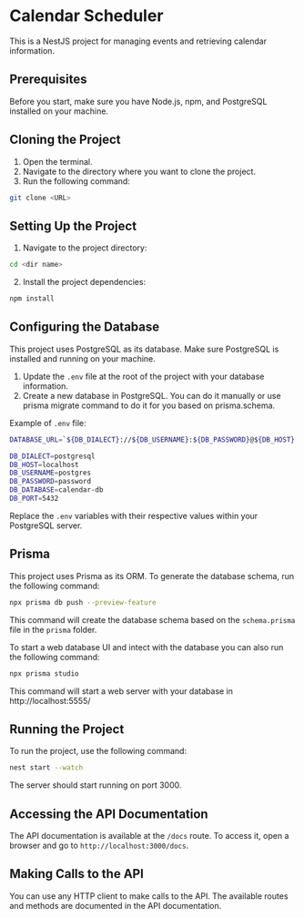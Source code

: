 # Calendar Scheduler

This is a NestJS project for managing events and retrieving calendar information.

## Prerequisites

Before you start, make sure you have Node.js, npm, and PostgreSQL installed on your machine.

## Cloning the Project

1. Open the terminal.
2. Navigate to the directory where you want to clone the project.
3. Run the following command:

```bash
git clone <URL>
```

## Setting Up the Project

1. Navigate to the project directory:


```bash
cd <dir name>
```


2. Install the project dependencies:


```bash
npm install
```
## Configuring the Database

This project uses PostgreSQL as its database. Make sure PostgreSQL is installed and running on your machine.

1. Update the `.env` file at the root of the project with your database information.
2. Create a new database in PostgreSQL. You can do it manually or use prisma migrate command to do it for you based on prisma.schema.


Example of `.env` file:

```bash
DATABASE_URL=`${DB_DIALECT}://${DB_USERNAME}:${DB_PASSWORD}@${DB_HOST}:${DB_PORT}/${DB_DATABASE}`

DB_DIALECT=postgresql
DB_HOST=localhost
DB_USERNAME=postgres
DB_PASSWORD=password
DB_DATABASE=calendar-db
DB_PORT=5432
```

Replace the `.env` variables with their respective values within your PostgreSQL server.

## Prisma

This project uses Prisma as its ORM. To generate the database schema, run the following command:

```bash
npx prisma db push --preview-feature
```

This command will create the database schema based on the `schema.prisma` file in the `prisma` folder.

To start a web database UI and intect with the database you can also run the following command:

```bash
npx prisma studio
```
This command will start a web server with your database in http://localhost:5555/


## Running the Project

To run the project, use the following command:

```bash
nest start --watch
```


The server should start running on port 3000.

## Accessing the API Documentation

The API documentation is available at the `/docs` route. To access it, open a browser and go to `http://localhost:3000/docs`.

## Making Calls to the API

You can use any HTTP client to make calls to the API. The available routes and methods are documented in the API documentation.